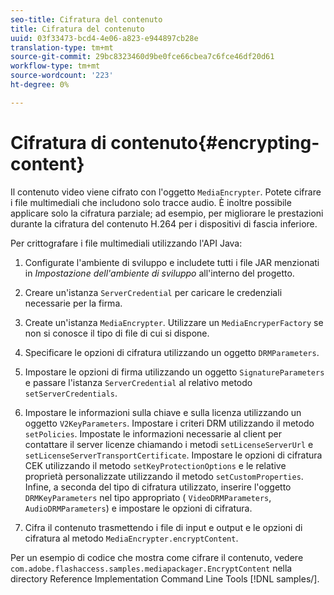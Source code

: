 ```yaml
---
seo-title: Cifratura del contenuto
title: Cifratura del contenuto
uuid: 03f33473-bcd4-4e06-a823-e944897cb28e
translation-type: tm+mt
source-git-commit: 29bc8323460d9be0fce66cbea7c6fce46df20d61
workflow-type: tm+mt
source-wordcount: '223'
ht-degree: 0%

---
```



# Cifratura di contenuto{#encrypting-content}

Il contenuto video viene cifrato con l&#39;oggetto `MediaEncrypter`. Potete cifrare i file multimediali che includono solo tracce audio. È inoltre possibile applicare solo la cifratura parziale; ad esempio, per migliorare le prestazioni durante la cifratura del contenuto H.264 per i dispositivi di fascia inferiore.

Per crittografare i file multimediali utilizzando l&#39;API Java:

1. Configurate l&#39;ambiente di sviluppo e includete tutti i file JAR menzionati in *Impostazione dell&#39;ambiente di sviluppo* all&#39;interno del progetto.
1. Creare un&#39;istanza `ServerCredential` per caricare le credenziali necessarie per la firma.
1. Create un&#39;istanza `MediaEncrypter`. Utilizzare un `MediaEncryperFactory` se non si conosce il tipo di file di cui si dispone.

1. Specificare le opzioni di cifratura utilizzando un oggetto `DRMParameters`.
1. Impostare le opzioni di firma utilizzando un oggetto `SignatureParameters` e passare l&#39;istanza `ServerCredential` al relativo metodo `setServerCredentials`.

1. Impostare le informazioni sulla chiave e sulla licenza utilizzando un oggetto `V2KeyParameters`. Impostare i criteri DRM utilizzando il metodo `setPolicies`. Impostate le informazioni necessarie al client per contattare il server licenze chiamando i metodi `setLicenseServerUrl` e `setLicenseServerTransportCertificate`. Impostare le opzioni di cifratura CEK utilizzando il metodo `setKeyProtectionOptions` e le relative proprietà personalizzate utilizzando il metodo `setCustomProperties`. Infine, a seconda del tipo di cifratura utilizzato, inserire l&#39;oggetto `DRMKeyParameters` nel tipo appropriato ( `VideoDRMParameters`, `AudioDRMParameters`) e impostare le opzioni di cifratura.

1. Cifra il contenuto trasmettendo i file di input e output e le opzioni di cifratura al metodo `MediaEncrypter.encryptContent`.

Per un esempio di codice che mostra come cifrare il contenuto, vedere `com.adobe.flashaccess.samples.mediapackager.EncryptContent` nella directory Reference Implementation Command Line Tools [!DNL samples/].
